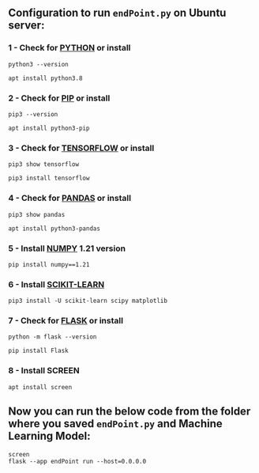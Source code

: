## Configuration to run `endPoint.py` on Ubuntu server:

### 1 - Check for <a href="https://www.python.org/">PYTHON</a> or install
  ```
  python3 --version
  ```
  ```
  apt install python3.8
  ```
### 2 - Check for <a href="https://pypi.org/project/pip/">PIP</a> or install
  ```
  pip3 --version
  ```
  ```
  apt install python3-pip
  ```
### 3 - Check for <a href="https://www.tensorflow.org/?hl=en">TENSORFLOW</a> or install
  ```
  pip3 show tensorflow
  ```
  ```
  pip3 install tensorflow
  ```
### 4 - Check for <a href="https://pandas.pydata.org/">PANDAS</a> or install
  ```
  pip3 show pandas
  ```
  ```
  apt install python3-pandas
  ```
### 5 - Install <a href="https://numpy.org/">NUMPY</a> 1.21 version
  ```
  pip install numpy==1.21
  ```
### 6 - Install <a href="https://scikit-learn.org/stable/">SCIKIT-LEARN</a>
  ```
  pip3 install -U scikit-learn scipy matplotlib
  ```
### 7 - Check for <a href="https://flask.palletsprojects.com/en/2.2.x/">FLASK</a> or install
  ```
  python -m flask --version
  ```
  ```
  pip install Flask
  ```
### 8 - Install SCREEN
  ```
  apt install screen
  ```

## Now you can run the below code from the folder where you saved `endPoint.py` and Machine Learning Model:
  ```
  screen
  flask --app endPoint run --host=0.0.0.0
  ```
